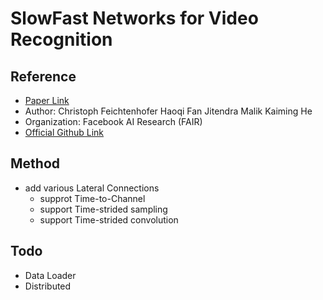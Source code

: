 # SlowFast Networks for Video Recognition

## Reference
  - [Paper Link](https://arxiv.org/pdf/1812.03982.pdf)
  - Author: Christoph Feichtenhofer Haoqi Fan Jitendra Malik Kaiming He
  - Organization: Facebook AI Research (FAIR)
  - [Official Github Link](https://github.com/facebookresearch/SlowFast)

## Method
  - add various Lateral Connections
    - supprot Time-to-Channel
    - support Time-strided sampling
    - support Time-strided convolution

## Todo
  - Data Loader
  - Distributed
